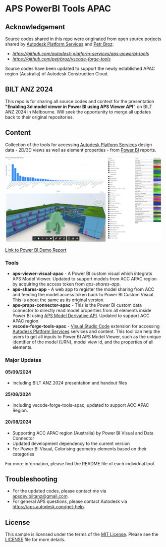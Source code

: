 # APS PowerBI Tools APAC

## Acknowledgement
Source codes shared in this repo were originated from open source porjects shared by [Autodesk Platform Services](https://github.com/autodesk-platform-services) and [Petr Broz](https://github.com/petrbroz):
- _https://github.com/autodesk-platform-services/aps-powerbi-tools_
- _https://github.com/petrbroz/vscode-forge-tools_

Source codes have been updated to support the newly established APAC region (Australia) of Autodesk Construction Cloud.

## BILT ANZ 2024
This repo is for sharing all source codes and context for the presentation **"Enabling 3d model viewer in Power BI using APS Viewer API"** on BILT ANZ 2024 in Melbourne. Will seek the opportunity to merge all updates back to their original repositories.


## Content

Collection of the tools for accessing [Autodesk Platform Services](https://aps.autodesk.com) design data - 2D/3D views as well as element properties - from [Power BI](https://powerbi.com) reports.

![Screenshot](./screenshot.png)

[Link to Power BI Demo Report](https://app.powerbi.com/view?r=eyJrIjoiNDE5NDViMjctZGUzYS00NDgyLTg1MGEtMTIyOTFiYzEzNGQwIiwidCI6ImJkMTNhZjA1LTE4YWEtNDQ2My1hMjhkLWVkYmNiMjdmMWUwMiJ9)

### Tools

- **aps-viewer-visual-apac** - A Power BI custom visual which integrats APS Model Viewer. Updated to support models from ACC APAC region by acquiring the access token from _aps-shares-app_.
- **aps-shares-app** - A web app to register the model sharing from ACC and feeding the model access token back to Power BI Custom Visual. This is about the same as its original version.
- **aps-props-connector-apac** - This is the Power BI custom data connector to directly read model properties from all elements inside Power BI using [APS Model Derivative API](https://aps.autodesk.com/developer/overview/model-derivative-api). Updated to support ACC APAC region.
- **vscode-forge-tools-apac** - [Visual Studio Code](https://code.visualstudio.com) extension for accessing [Autodesk Platform Services](https://aps.autodesk.com) services and content. This tool can help the users to get all inputs to Power BI APS Model Viewer, such as the unique identifier of the model (URN), model view id, and the properties of all elements.

### Major Updates

#### 05/09/2024
- Including BILT ANZ 2024 presentation and handout files

#### 25/08/2024
- Including vscode-forge-tools-apac, updated to support ACC APAC Region.

#### 20/08/2024
- Supporting ACC APAC region (Australia) by Power BI Visual and Data Connector
- Updated development dependency to the current version
- For Power BI Visual, Colorising geometry elements based on their categories

For more information, please find the README file of each individual tool.

## Troubleshooting

- For the updated codes, please contact me via apsdev.biltanz@gmail.com.
- For general APS questions, please contact Autodesk via https://aps.autodesk.com/get-help.

## License

This sample is licensed under the terms of the [MIT License](http://opensource.org/licenses/MIT). Please see the [LICENSE](LICENSE) file for more details.
